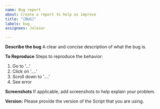 ```yaml
---
name: Bug report
about: Create a report to help us improve
title: "[BUG]"
labels: bug
assignees: Julexar

---
```


**Describe the bug**
A clear and concise description of what the bug is.

**To Reproduce**
Steps to reproduce the behavior:
1. Go to '...'
2. Click on '....'
3. Scroll down to '....'
4. See error

**Screenshots**
If applicable, add screenshots to help explain your problem.

**Version:**
Please provide the version of the Script that you are using.
